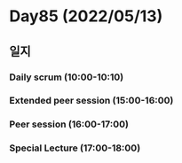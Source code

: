 # Day85 (2022/05/13)

## 일지

### Daily scrum (10:00-10:10)

### Extended peer session (15:00-16:00)

### Peer session (16:00-17:00)

### Special Lecture (17:00-18:00)

